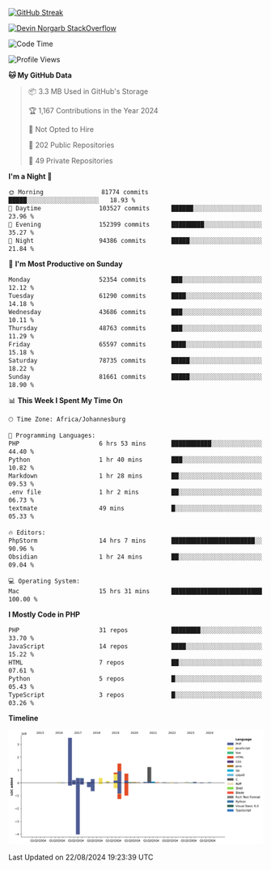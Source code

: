 
[![GitHub Streak](http://github-readme-streak-stats.herokuapp.com?user=DevinNorgarb&date_format=M%20j%5B%2C%20Y%5D)]()


[![Devin Norgarb StackOverflow](https://github-readme-stackoverflow.vercel.app/?userID=4993755)](https://stackoverflow.com/users/4993755/devin-norgarb)

<!--START_SECTION:waka-->
![Code Time](http://img.shields.io/badge/Code%20Time-9%2C055%20hrs%2041%20mins-blue)

![Profile Views](http://img.shields.io/badge/Profile%20Views-26-blue)

**🐱 My GitHub Data** 

> 📦 3.3 MB Used in GitHub's Storage 
 > 
> 🏆 1,167 Contributions in the Year 2024
 > 
> 🚫 Not Opted to Hire
 > 
> 📜 202 Public Repositories 
 > 
> 🔑 49 Private Repositories 
 > 
**I'm a Night 🦉** 

```text
🌞 Morning                81774 commits       █████░░░░░░░░░░░░░░░░░░░░   18.93 % 
🌆 Daytime                103527 commits      ██████░░░░░░░░░░░░░░░░░░░   23.96 % 
🌃 Evening                152399 commits      █████████░░░░░░░░░░░░░░░░   35.27 % 
🌙 Night                  94386 commits       █████░░░░░░░░░░░░░░░░░░░░   21.84 % 
```
📅 **I'm Most Productive on Sunday** 

```text
Monday                   52354 commits       ███░░░░░░░░░░░░░░░░░░░░░░   12.12 % 
Tuesday                  61290 commits       ████░░░░░░░░░░░░░░░░░░░░░   14.18 % 
Wednesday                43686 commits       ███░░░░░░░░░░░░░░░░░░░░░░   10.11 % 
Thursday                 48763 commits       ███░░░░░░░░░░░░░░░░░░░░░░   11.29 % 
Friday                   65597 commits       ████░░░░░░░░░░░░░░░░░░░░░   15.18 % 
Saturday                 78735 commits       █████░░░░░░░░░░░░░░░░░░░░   18.22 % 
Sunday                   81661 commits       █████░░░░░░░░░░░░░░░░░░░░   18.90 % 
```


📊 **This Week I Spent My Time On** 

```text
🕑︎ Time Zone: Africa/Johannesburg

💬 Programming Languages: 
PHP                      6 hrs 53 mins       ███████████░░░░░░░░░░░░░░   44.40 % 
Python                   1 hr 40 mins        ███░░░░░░░░░░░░░░░░░░░░░░   10.82 % 
Markdown                 1 hr 28 mins        ██░░░░░░░░░░░░░░░░░░░░░░░   09.53 % 
.env file                1 hr 2 mins         ██░░░░░░░░░░░░░░░░░░░░░░░   06.73 % 
textmate                 49 mins             █░░░░░░░░░░░░░░░░░░░░░░░░   05.33 % 

🔥 Editors: 
PhpStorm                 14 hrs 7 mins       ███████████████████████░░   90.96 % 
Obsidian                 1 hr 24 mins        ██░░░░░░░░░░░░░░░░░░░░░░░   09.04 % 

💻 Operating System: 
Mac                      15 hrs 31 mins      █████████████████████████   100.00 % 
```

**I Mostly Code in PHP** 

```text
PHP                      31 repos            ████████░░░░░░░░░░░░░░░░░   33.70 % 
JavaScript               14 repos            ████░░░░░░░░░░░░░░░░░░░░░   15.22 % 
HTML                     7 repos             ██░░░░░░░░░░░░░░░░░░░░░░░   07.61 % 
Python                   5 repos             █░░░░░░░░░░░░░░░░░░░░░░░░   05.43 % 
TypeScript               3 repos             █░░░░░░░░░░░░░░░░░░░░░░░░   03.26 % 
```



**Timeline**

![Lines of Code chart](https://raw.githubusercontent.com/DevinNorgarb/DevinNorgarb/main/assets/bar_graph.png)


 Last Updated on 22/08/2024 19:23:39 UTC
<!--END_SECTION:waka-->

